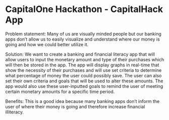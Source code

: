# **CapitalOne Hackathon - CapitalHack App**

Problem statement: Many of us are visually minded people but our banking apps don’t allow us to easily visualize and understand where our money is going and how we could better utilize it. 

Solution: We want to create a banking and financial literacy app that will allow users to input the monetary amount and type of their purchases which will then be stored in the app. The app will display graphs in real-time that show the necessity of their purchases and will use set criteria to determine what percentage of money the user could possibly save. The user can also set their own criteria and goals that will be used to alter these amounts. The app would also use these user-inputted goals to remind the user of meeting certain monetary amounts for a specific time period. 

Benefits: This is a good idea because many banking apps don’t inform the user of where their money is going and therefore increase financial illiteracy.
